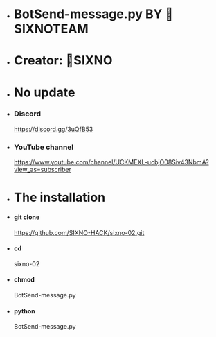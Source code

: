 - # BotSend-message.py  BY 🌈SIXNOTEAM
-   # Creator: 🌈SIXNO
+   # No update 
- ### Discord 
  https://discord.gg/3uQfB53
- ### YouTube channel
  https://www.youtube.com/channel/UCKMEXL-ucbjO08Siv43NbmA?view_as=subscriber
- # The installation
- #### git clone
  https://github.com/SIXNO-HACK/sixno-02.git
- #### cd 
  sixno-02
- #### chmod 
  BotSend-message.py
- #### python 
  BotSend-message.py

